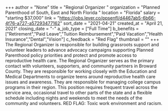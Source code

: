 +++
author = "None"
title = "Regional Organizer "
organization = "Planned Parenthood of South, East and North Florida "
location = "Florida"
salary = "starting $37,000"
link = "https://jobs.lever.co/ppsenfl/d4467ab5-6b66-4f76-a727-a57293477162"
sort_date = "2021-04-21"
created_at = "April 21, 2021"
closing_date = "-"
a_job_type = ["Full Time"]
b_benefits = ["Retirement","Paid Leave","Tuition Reimbursement","Paid Vacation","Health Insurance","Dental","Vision"]
c_feedback = "Red Flag"
thumbnail = ""
+++
The Regional Organizer is responsible for building grassroots support and volunteer leaders to advance advocacy campaigns supporting Planned Parenthood policy priorities and protect and promote access to reproductive health care. The Regional Organizer serves as the primary contact with volunteers, supporters, and community partners in Broward County.  They are responsible for working closely with the Education and Medical Departments to organize teens around reproductive health care issues and awareness. They are responsible for managing college campus programs in their region. This position requires frequent travel across the service area, occasional travel to other parts of the state and a flexible schedule including nights and weekends to meet the needs of the community and volunteers. RED FLAG: Toxic work environment and racism.